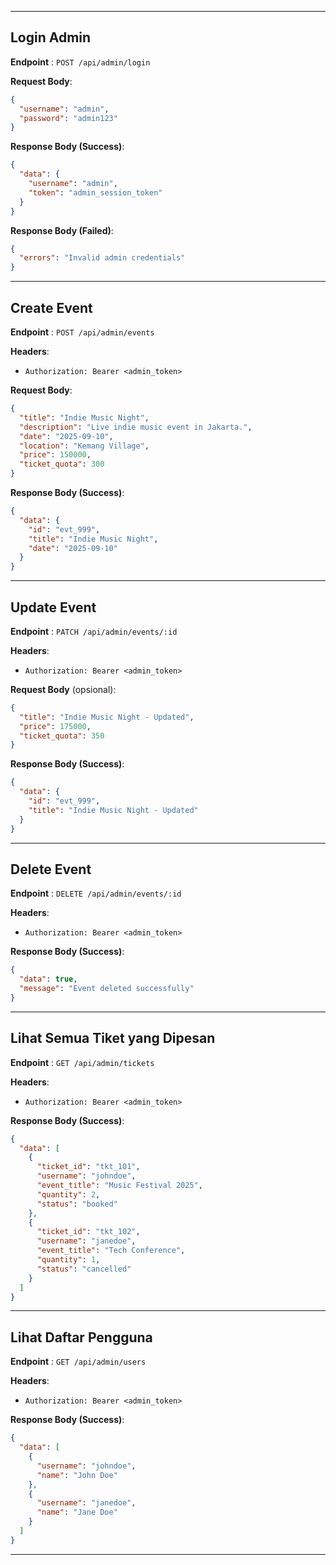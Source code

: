 
---

##  Login Admin

**Endpoint** : `POST /api/admin/login`

**Request Body**:

```json
{
  "username": "admin",
  "password": "admin123"
}
```

**Response Body (Success)**:

```json
{
  "data": {
    "username": "admin",
    "token": "admin_session_token"
  }
}
```

**Response Body (Failed)**:

```json
{
  "errors": "Invalid admin credentials"
}
```

---

##  Create Event

**Endpoint** : `POST /api/admin/events`

**Headers**:
- `Authorization: Bearer <admin_token>`

**Request Body**:

```json
{
  "title": "Indie Music Night",
  "description": "Live indie music event in Jakarta.",
  "date": "2025-09-10",
  "location": "Kemang Village",
  "price": 150000,
  "ticket_quota": 300
}
```

**Response Body (Success)**:

```json
{
  "data": {
    "id": "evt_999",
    "title": "Indie Music Night",
    "date": "2025-09-10"
  }
}
```

---

##  Update Event

**Endpoint** : `PATCH /api/admin/events/:id`

**Headers**:
- `Authorization: Bearer <admin_token>`

**Request Body** (opsional):

```json
{
  "title": "Indie Music Night - Updated",
  "price": 175000,
  "ticket_quota": 350
}
```

**Response Body (Success)**:

```json
{
  "data": {
    "id": "evt_999",
    "title": "Indie Music Night - Updated"
  }
}
```

---

##  Delete Event

**Endpoint** : `DELETE /api/admin/events/:id`

**Headers**:
- `Authorization: Bearer <admin_token>`

**Response Body (Success)**:

```json
{
  "data": true,
  "message": "Event deleted successfully"
}
```

---

##  Lihat Semua Tiket yang Dipesan

**Endpoint** : `GET /api/admin/tickets`

**Headers**:
- `Authorization: Bearer <admin_token>`

**Response Body (Success)**:

```json
{
  "data": [
    {
      "ticket_id": "tkt_101",
      "username": "johndoe",
      "event_title": "Music Festival 2025",
      "quantity": 2,
      "status": "booked"
    },
    {
      "ticket_id": "tkt_102",
      "username": "janedoe",
      "event_title": "Tech Conference",
      "quantity": 1,
      "status": "cancelled"
    }
  ]
}
```

---

##  Lihat Daftar Pengguna

**Endpoint** : `GET /api/admin/users`

**Headers**:
- `Authorization: Bearer <admin_token>`

**Response Body (Success)**:

```json
{
  "data": [
    {
      "username": "johndoe",
      "name": "John Doe"
    },
    {
      "username": "janedoe",
      "name": "Jane Doe"
    }
  ]
}
```

---
